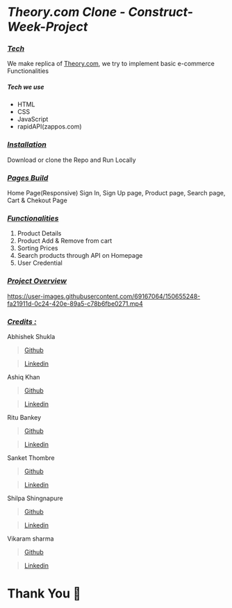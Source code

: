 # ***Theory.com Clone - Construct-Week-Project***

### *<u>Tech</u>*
We make replica of <a href="https://www.theory.com" target="_blank">Theory.com</a>, we try to implement basic e-commerce Functionalities
<div style='page-break-after: always'></div>

##### Tech we use

* HTML
* CSS 
* JavaScript
* rapidAPI(zappos.com)
 
<div style='page-break-after: always'></div>

### *<u>Installation</u>*
Download or clone the Repo and Run Locally

<div style='page-break-after: always'></div>

### *<u>Pages Build</u>*
Home Page(Responsive)
Sign In, Sign Up page,
Product page, Search page, Cart & Chekout Page

<div style='page-break-after: always'></div>

### *<u>Functionalities</u>* 
1. Product Details
2. Product Add & Remove from cart 
3. Sorting Prices
4. Search products through API on Homepage
5. User Credential

<div style='page-break-after: always'></div>

### *<u>Project Overview</u>*

https://user-images.githubusercontent.com/69167064/150655248-fa21911d-0c24-420e-89a5-c78b6fbe0271.mp4
<div style='page-break-after: always'></div>

### *<u>Credits :</u>*

Abhishek Shukla 
> <a href="https://github.com/shuklabhisekh" target="_blank">Github</a>

> <a href="https://www.linkedin.com/in/shuklabhisekh/" target="_blank">Linkedin</a>

Ashiq Khan 
> <a href="https://github.com/ashiq352" target="_blank">Github</a>

> <a href="https://www.linkedin.com/in/ashiq-khan-412709222" target="_blank">Linkedin</a>

Ritu Bankey 
> <a href="https://github.com/Ritu1011" target="_blank">Github</a>

> <a href="https://www.linkedin.com/in/ritu-bankey-857160211/" target="_blank">Linkedin</a>

Sanket Thombre 
> <a href="https://github.com/sanket008" target="_blank">Github</a>

> <a href="https://www.linkedin.com/in/sanket-thombre-13632b114" target="_blank">Linkedin</a>

Shilpa Shingnapure 
> <a href="https://github.com/shilpashingnapure" target="_blank">Github</a>

> <a href="https://github.com/shuklabhisekh" target="_blank">Linkedin</a>

Vikaram sharma 
> <a href="https://github.com/vikram-sharma1" target="_blank">Github</a>

> <a href="" target="_blank">Linkedin</a>


# Thank You :sparkling_heart:

